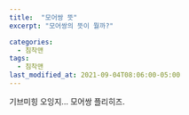 ```yaml
---
title:  "모어쌍 뜻"
excerpt: "모어쌍의 뜻이 뭘까?"

categories:
  - 침착맨
tags:
  - 침착맨
last_modified_at: 2021-09-04T08:06:00-05:00
---
```


기브미힝 오잉지... 모어쌍 플리히즈.